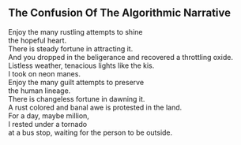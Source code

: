 The Confusion Of The Algorithmic Narrative
------------------------------------------
Enjoy the many rustling attempts to shine  
the hopeful heart.  
There is steady fortune in attracting it.  
And you dropped in the beligerance and recovered a throttling oxide.  
Listless weather, tenacious lights like the kis.  
I took on neon manes.  
Enjoy the many guilt attempts to preserve  
the human lineage.  
There is changeless fortune in dawning it.  
A rust colored and banal awe is protested in the land.  
For a day, maybe million,  
I rested under a tornado  
at a bus stop, waiting for the person to be outside.  
